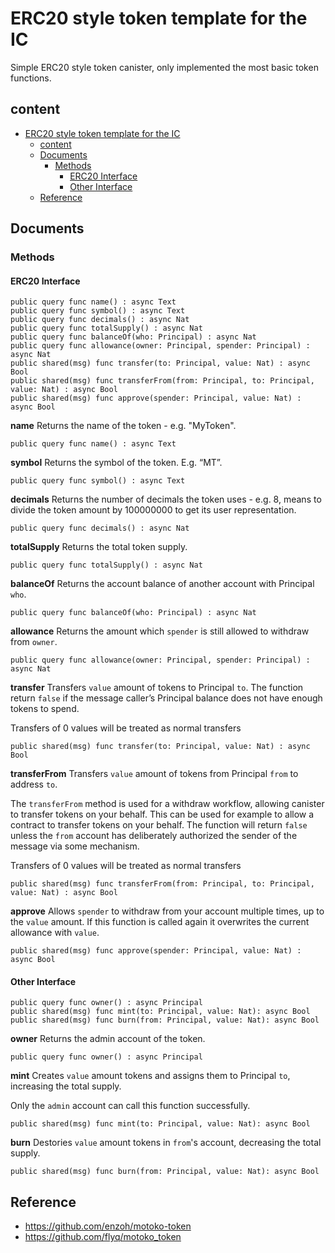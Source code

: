 # ERC20 style token template for the IC
Simple ERC20 style token canister, only implemented the most basic token functions.

## content
- [ERC20 style token template for the IC](#erc20-style-token-template-for-the-ic)
  - [content](#content)
  - [Documents](#documents)
    - [Methods](#methods)
      - [ERC20 Interface](#erc20-interface)
      - [Other Interface](#other-interface)
  - [Reference](#reference)

## Documents
### Methods
#### ERC20 Interface
```mo
public query func name() : async Text
public query func symbol() : async Text
public query func decimals() : async Nat
public query func totalSupply() : async Nat
public query func balanceOf(who: Principal) : async Nat
public query func allowance(owner: Principal, spender: Principal) : async Nat
public shared(msg) func transfer(to: Principal, value: Nat) : async Bool
public shared(msg) func transferFrom(from: Principal, to: Principal, value: Nat) : async Bool
public shared(msg) func approve(spender: Principal, value: Nat) : async Bool
```

**name**
Returns the name of the token - e.g. "MyToken".

```mo
public query func name() : async Text
```

**symbol**
Returns the symbol of the token. E.g. “MT”.

```mo
public query func symbol() : async Text
```

**decimals**
Returns the number of decimals the token uses - e.g. 8, means to divide the token amount by 100000000 to get its user representation.

```mo
public query func decimals() : async Nat
```

**totalSupply**
Returns the total token supply.

```mo
public query func totalSupply() : async Nat
```

**balanceOf**
Returns the account balance of another account with Principal `who`.

```mo
public query func balanceOf(who: Principal) : async Nat
```

**allowance**
Returns the amount which `spender` is still allowed to withdraw from `owner`.

```mo
public query func allowance(owner: Principal, spender: Principal) : async Nat
```

**transfer**
Transfers `value` amount of tokens to Principal `to`. The function return `false` if the message caller’s Principal balance does not have enough tokens to spend. 

Transfers of 0 values will be treated as normal transfers

```mo
public shared(msg) func transfer(to: Principal, value: Nat) : async Bool
```

**transferFrom**
Transfers `value` amount of tokens from Principal `from` to address `to`.

The `transferFrom` method is used for a withdraw workflow, allowing canister to transfer tokens on your behalf. This can be used for example to allow a contract to transfer tokens on your behalf. The function will return `false` unless the `from` account has deliberately authorized the sender of the message via some mechanism.

Transfers of 0 values will be treated as normal transfers 

```mo
public shared(msg) func transferFrom(from: Principal, to: Principal, value: Nat) : async Bool
```

**approve**
Allows `spender` to withdraw from your account multiple times, up to the `value` amount. If this function is called again it overwrites the current allowance with `value`.

```mo
public shared(msg) func approve(spender: Principal, value: Nat) : async Bool
```

#### Other Interface
```mo
public query func owner() : async Principal
public shared(msg) func mint(to: Principal, value: Nat): async Bool
public shared(msg) func burn(from: Principal, value: Nat): async Bool
```

**owner**
Returns the admin account of the token.

```mo
public query func owner() : async Principal
```

**mint**
Creates `value` amount tokens and assigns them to Principal `to`, increasing the total supply.

Only the `admin` account can call this function successfully.

```mo
public shared(msg) func mint(to: Principal, value: Nat): async Bool
```

**burn**
Destories `value` amount tokens in `from`'s account, decreasing the total supply.

```mo
public shared(msg) func burn(from: Principal, value: Nat): async Bool
```


## Reference

* https://github.com/enzoh/motoko-token
* https://github.com/flyq/motoko_token

